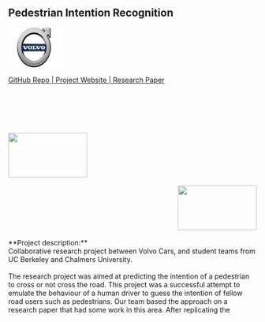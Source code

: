## Pedestrian Intention Recognition
<p align='left'>
<img src="images/volvo.png?raw=true" width="110" height="80"/>
</p>
<a href='https://www.github.com/mjpramirez/Volvo-DataX' target = "_blank">
GitHub Repo | 
</a>
<a href='https://www.matthew29tang.github.io/pid-model/#/' target = "_blank">
Project Website | 
</a>
<a href='https://www.arxiv.org/abs/2005.07796' target = "_blank">
Research Paper
</a>
<br><br>
<br><br>
<br><br>
<p align='left'>
<img src="images/modelA.gif?raw=true" width="160" height="90"/>
</p>
<p align='right'>
<img src="images/modelC.gif?raw=true" width="160" height="90"/>
</p>
**Project description:** 
<br>
Collaborative research project between Volvo Cars, and student teams from UC Berkeley and Chalmers University.
<br>
<br>
The research project was aimed at predicting the intention of a pedestrian to cross or not cross the road. This project was a successful attempt to emulate the behaviour of a human driver to guess the intention of fellow road users such as pedestrians. Our team based the approach on a research paper that had some work in this area. After replicating the 


